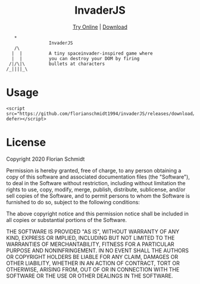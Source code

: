 <h1 align="center">InvaderJS</h1>
<p align="center">
  <a href="https://florianschmidt1994.github.io/invaderJS/">Try Online</a> | <a href="https://github.com/florianschmidt1994/invaderJS/releases/download/v0.1/bundle.js">Download</a></p>

```
   *   
                InvaderJS
   /\     
  |  |          A tiny spaceinvader-inspired game where
  |  |          you can destroy your DOM by firing
 /|/\|\         bullets at characters
/_||||_\
```

# Usage
```
<script src="https://github.com/florianschmidt1994/invaderJS/releases/download/v0.1/bundle.js" defer></script>
```

# License
Copyright 2020 Florian Schmidt

Permission is hereby granted, free of charge, to any person obtaining a copy of this software and associated documentation files (the "Software"), to deal in the Software without restriction, including without limitation the rights to use, copy, modify, merge, publish, distribute, sublicense, and/or sell copies of the Software, and to permit persons to whom the Software is furnished to do so, subject to the following conditions:

The above copyright notice and this permission notice shall be included in all copies or substantial portions of the Software.

THE SOFTWARE IS PROVIDED "AS IS", WITHOUT WARRANTY OF ANY KIND, EXPRESS OR IMPLIED, INCLUDING BUT NOT LIMITED TO THE WARRANTIES OF MERCHANTABILITY, FITNESS FOR A PARTICULAR PURPOSE AND NONINFRINGEMENT. IN NO EVENT SHALL THE AUTHORS OR COPYRIGHT HOLDERS BE LIABLE FOR ANY CLAIM, DAMAGES OR OTHER LIABILITY, WHETHER IN AN ACTION OF CONTRACT, TORT OR OTHERWISE, ARISING FROM, OUT OF OR IN CONNECTION WITH THE SOFTWARE OR THE USE OR OTHER DEALINGS IN THE SOFTWARE.
